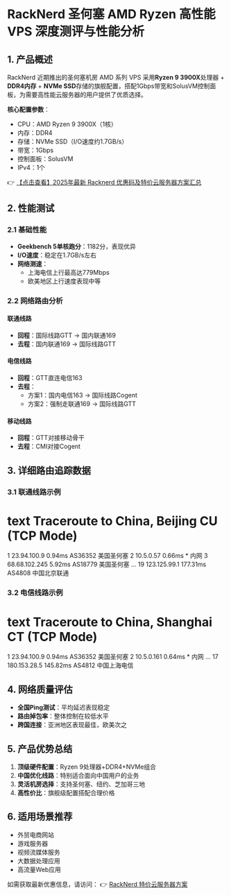 # RackNerd 圣何塞 AMD Ryzen 高性能 VPS 深度测评与性能分析

## 1. 产品概述

RackNerd 近期推出的圣何塞机房 AMD 系列 VPS 采用**Ryzen 9 3900X**处理器 + **DDR4内存** + **NVMe SSD**存储的旗舰配置，搭配1Gbps带宽和SolusVM控制面板，为需要高性能云服务器的用户提供了优质选择。

**核心配置参数**：
- CPU：AMD Ryzen 9 3900X（1核）
- 内存：DDR4
- 存储：NVMe SSD（I/O速度约1.7GB/s）
- 带宽：1Gbps
- 控制面板：SolusVM
- IPv4：1个

👉 [【点击查看】2025年最新 Racknerd 优惠码及特价云服务器方案汇总](https://bit.ly/Rack_Nerd)

## 2. 性能测试

### 2.1 基础性能
- **Geekbench 5单核跑分**：1182分，表现优异
- **I/O速度**：稳定在1.7GB/s左右
- **网络测速**：
  - 上海电信上行最高达779Mbps
  - 欧美地区上行速度表现中等

### 2.2 网络路由分析

#### 联通线路
- **回程**：国际线路GTT → 国内联通169
- **去程**：国内联通169 → 国际线路GTT

#### 电信线路
- **回程**：GTT直连电信163
- **去程**：
  - 方案1：国内电信163 → 国际线路Cogent
  - 方案2：强制走联通169 → 国际线路GTT

#### 移动线路
- **回程**：GTT对接移动骨干
- **去程**：CMI对接Cogent

## 3. 详细路由追踪数据

### 3.1 联通线路示例
text
Traceroute to China, Beijing CU (TCP Mode)
=========================================
1  23.94.100.9  0.94ms  AS36352  美国圣何塞
2  10.5.0.57  0.66ms  *  内网
3  68.68.102.245  5.92ms  AS18779  美国圣何塞
...
19  123.125.99.1  177.31ms  AS4808  中国北京联通

### 3.2 电信线路示例
text
Traceroute to China, Shanghai CT (TCP Mode)
==========================================
1  23.94.100.9  0.94ms  AS36352  美国圣何塞
2  10.5.0.161  0.64ms  *  内网
...
17  180.153.28.5  145.82ms  AS4812  中国上海电信

## 4. 网络质量评估

- **全国Ping测试**：平均延迟表现稳定
- **路由掉包率**：整体控制在较低水平
- **跨国连接**：亚洲地区表现最佳，欧美次之

## 5. 产品优势总结

1. **顶级硬件配置**：Ryzen 9处理器+DDR4+NVMe组合
2. **中国优化线路**：特别适合面向中国用户的业务
3. **灵活机房选择**：支持圣何塞、纽约、芝加哥三地
4. **高性价比**：旗舰级配置搭配合理价格

## 6. 适用场景推荐

- 外贸电商网站
- 游戏服务器
- 视频流媒体服务
- 大数据处理应用
- 高流量Web应用

如需获取最新优惠信息，请访问：
👉 [RackNerd 特价云服务器方案](https://bit.ly/Rack_Nerd)